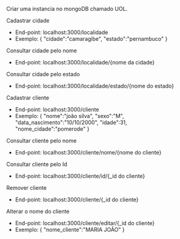 Criar uma instancia no mongoDB chamado UOL.


Cadastrar cidade
  - End-point: localhost:3000/localidade
  - Exemplo:
      {
	        "cidade":"camaragibe",
	        "estado":"pernambuco"
      }

Consultar cidade pelo nome
  - End-point: localhost:3000/localidade/{nome da cidade}

Consultar cidade pelo estado
  - End-point: localhost:3000/localidade/estado/{nome do estado}

Cadastrar cliente
  - End-point: localhost:3000/cliente
  - Exemplo:
        {
          "nome":"joão silva",
          "sexo":"M",
          "data_nascimento":"10/10/2000",
          "idade":31,
          "nome_cidade":"pomerode"
        }

Consultar cliente pelo nome
  - End-point: localhost:3000/cliente/nome/{nome do cliente}

Consultar cliente pelo Id
  - End-point: localhost:3000/cliente/id/{_id do cliente}

Remover cliente
  - End-point: localhost:3000/cliente/{_id do cliente}

Alterar o nome do cliente
  - End-point: localhost:3000/cliente/editar/{_id do cliente}
  - Exemplo:
            {
	              "nome_cliente":"MARIA JOÃO"
            }
  
  
  
  
  
  
  
